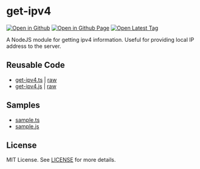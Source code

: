 # get-ipv4

[![Open in Github](https://img.shields.io/badge/Open_in_GitHub-6e5494)](https://github.com/JamesRobertHugginsNgo/get-ipv4)
[![Open in Github Page](https://img.shields.io/badge/Open_in_GitHub%20Page-4078c0)](https://jamesroberthugginsngo.github.io/get-ipv4/)
[![Open Latest Tag](https://img.shields.io/badge/Open_Latest_Tag-2.0.0-6cc644)](https://github.com/JamesRobertHugginsNgo/get-ipv4/tree/2.0.0)

A NodeJS module for getting ipv4 information. Useful for providing local IP address to the server.

## Reusable Code

- [get-ipv4.ts](./src/get-ipv4.ts) \| [raw](./src/get-ipv4.ts?raw=1)
- [get-ipv4.js](./dist/get-ipv4.js) \| [raw](./dist/get-ipv4.js?raw=1)

## Samples

- [sample.ts](./sample/sample.ts)
- [sample.js](./sample/sample.js)

## License

MIT License. See [LICENSE](LICENSE) for more details.
